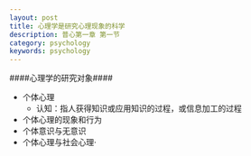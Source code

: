 ```yaml
---
layout: post
title: 心理学是研究心理现象的科学
description: 普心第一章 第一节
category: psychology
keywords: psychology 
---
```


####心理学的研究对象####

* 个体心理
	* 认知：指人获得知识或应用知识的过程，或信息加工的过程
* 个体心理的现象和行为
* 个体意识与无意识
* 个体心理与社会心理·


